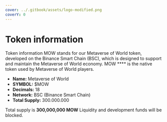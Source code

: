 ```yaml
---
cover: ../.gitbook/assets/logo-modified.png
coverY: 0
---
```


# Token information

Token information MOW stands for our Metaverse of World token, developed on the Binance Smart Chain (BSC), which is designed to support and maintain the  Metaverse of World economy. MOW **** is the native token used by Metaverse of World players.&#x20;

* **Name:**  Metaverse of World
* **SYMBOL:** $MOW
* **Decimals:** 18
* **Network:** BSC (Binance Smart Chain)
* **Total Supply:** 300.000.000

Total supply is **300,000,000 MOW** Liquidity and development funds will be blocked.
